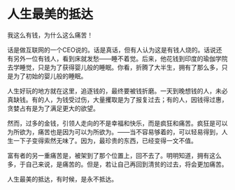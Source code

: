 # 人生最美的抵达

我这么有钱，为什么这么痛苦！ 

话是做互联网的一个CEO说的。话是真话，但有人认为这是有钱人烧的。话说还有另外一位有钱人，看到床就发愁——睡不着觉。后来，他花钱到印度的瑜伽学院去学睡觉，只是为了获得婴儿般的睡眠。你看，折腾了大半生，拥有了那么多，只是为了初始的婴儿般的睡眠。 

人生好玩的地方就在这里，追逐钱的，最终要被钱折磨。一天到晚想钱的人，未必真缺钱。有的人，为钱受过伤，大量攫取是为了报复过去；有的人，因钱得过惠，贪婪占有是为了满足更大的欲望。 

然而，过多的金钱，引领人走向的不是幸福和快乐，而是疯狂和痛苦。疯狂是可以为所欲为，痛苦也是因为可以为所欲为。——当不容易够着的，可以轻易得到，人生一下子变得索然无味了。因为，最珍贵的东西，已经变得一文不值。 

富有者的另一重痛苦是，被架到了那个位置上，回不去了。明明知道，拥有这么多，于自己来说，是痛苦的。但是，若让自己再回到清贫的过去，将会更加痛苦。 

人生最美的抵达，有时候，是永不抵达。
